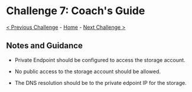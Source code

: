 
# Challenge 7: Coach's Guide

[< Previous Challenge](./Challenge-6.md) - [Home](./README.md) - [Next Challenge >](./Challenge-8.md)

## Notes and Guidance


- Private Endpoint should be configured to access the storage account.

- No public access to the storage account should be allowed.

- The DNS resolution should be to the private edpoint IP for the storage.
